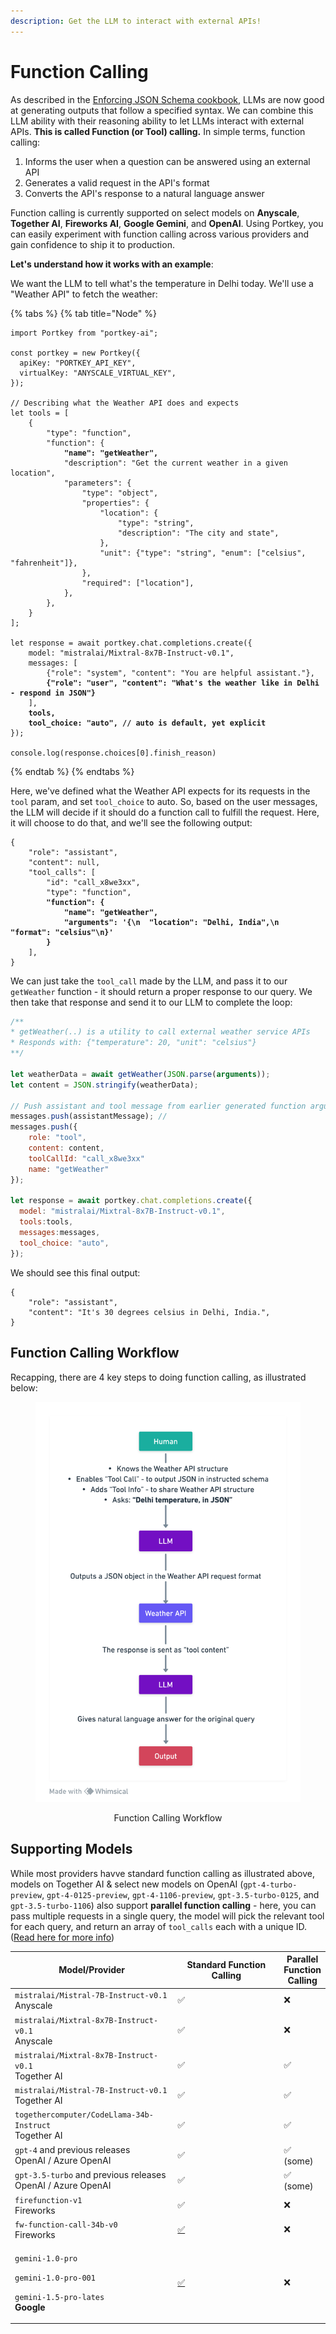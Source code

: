 ```yaml
---
description: Get the LLM to interact with external APIs!
---
```


# Function Calling

As described in the [Enforcing JSON Schema cookbook](enforcing-json-schema-with-anyscale-and-together.md), LLMs are now good at generating outputs that follow a specified syntax. We can combine this LLM ability with their reasoning ability to let LLMs interact with external APIs. **This is called Function (or Tool) calling.** In simple terms, function calling:&#x20;

1. Informs the user when a question can be answered using an external API
2. Generates a valid request in the API's format
3. Converts the API's response to a natural language answer

Function calling is currently supported on select models on **Anyscale**, **Together AI**, **Fireworks AI**, **Google Gemini**, and **OpenAI**. Using Portkey, you can easily experiment with function calling across various providers and gain confidence to ship it to production.

**Let's understand how it works with an example**:&#x20;

We want the  LLM to tell what's the temperature in Delhi today. We'll use a "Weather API" to fetch the weather:

{% tabs %}
{% tab title="Node" %}
<pre class="language-typescript"><code class="lang-typescript">import Portkey from "portkey-ai";

const portkey = new Portkey({
  apiKey: "PORTKEY_API_KEY",
  virtualKey: "ANYSCALE_VIRTUAL_KEY",
});

// Describing what the Weather API does and expects
let tools = [
    {
        "type": "function",
        "function": {
<strong>            "name": "getWeather",
</strong>            "description": "Get the current weather in a given location",
            "parameters": {
                "type": "object",
                "properties": {
                    "location": {
                        "type": "string",
                        "description": "The city and state",
                    },
                    "unit": {"type": "string", "enum": ["celsius", "fahrenheit"]},
                },
                "required": ["location"],
            },
        },
    }
];

let response = await portkey.chat.completions.create({
    model: "mistralai/Mixtral-8x7B-Instruct-v0.1",
    messages: [
        {"role": "system", "content": "You are helpful assistant."},
<strong>        {"role": "user", "content": "What's the weather like in Delhi - respond in JSON"}
</strong>    ],
<strong>    tools,
</strong><strong>    tool_choice: "auto", // auto is default, yet explicit
</strong>});

console.log(response.choices[0].finish_reason) 
</code></pre>
{% endtab %}
{% endtabs %}

Here, we've defined what the Weather API expects for its requests in the `tool` param, and set `tool_choice` to auto. So, based on the user messages, the LLM will decide if it should do a function call to fulfill the request. Here, it will choose to do that, and we'll see the following output:

<pre class="language-json"><code class="lang-json">{
    "role": "assistant",
    "content": null,
    "tool_calls": [
        "id": "call_x8we3xx", 
        "type": "function", 
<strong>        "function": {
</strong><strong>            "name": "getWeather", 
</strong><strong>            "arguments": '{\n  "location": "Delhi, India",\n  "format": "celsius"\n}'
</strong><strong>        }
</strong>    ],
}
</code></pre>

We can just take the `tool_call` made by the LLM, and pass it to our `getWeather` function - it should return a proper response to our query. We then take that response and send it to our LLM to complete the loop:

```javascript
/**
* getWeather(..) is a utility to call external weather service APIs
* Responds with: {"temperature": 20, "unit": "celsius"}
**/

let weatherData = await getWeather(JSON.parse(arguments));
let content = JSON.stringify(weatherData);

// Push assistant and tool message from earlier generated function arguments
messages.push(assistantMessage); //
messages.push({
    role: "tool", 
    content: content, 
    toolCallId: "call_x8we3xx"
    name: "getWeather"
});

let response = await portkey.chat.completions.create({
  model: "mistralai/Mixtral-8x7B-Instruct-v0.1",
  tools:tools,
  messages:messages,
  tool_choice: "auto",
});

```

We should see this final output:

```
{
    "role": "assistant",
    "content": "It's 30 degrees celsius in Delhi, India.",
}
```

## Function Calling Workflow

Recapping, there are 4 key steps to doing function calling, as illustrated below:

<div align="center">

<figure><img src="../.gitbook/assets/image (3) (1).png" alt=""><figcaption><p>Function Calling Workflow</p></figcaption></figure>

</div>

## Supporting Models

While most providers havve standard function calling as illustrated above, models on Together AI & select new models on OpenAI (`gpt-4-turbo-preview`, `gpt-4-0125-preview`, `gpt-4-1106-preview`, `gpt-3.5-turbo-0125`, and `gpt-3.5-turbo-1106`) also support **parallel function calling** - here, you can pass multiple requests in a single query, the model will pick the relevant tool for each query, and return an array of `tool_calls` each with a unique ID. ([Read here for more info](https://platform.openai.com/docs/guides/function-calling/parallel-function-calling))

<table><thead><tr><th width="291">Model/Provider</th><th width="235">Standard Function Calling</th><th>Parallel Function Calling</th></tr></thead><tbody><tr><td><code>mistralai/Mistral-7B-Instruct-v0.1</code> <br>Anyscale</td><td>✅</td><td>❌</td></tr><tr><td><code>mistralai/Mixtral-8x7B-Instruct-v0.1</code><br>Anyscale</td><td>✅</td><td>❌</td></tr><tr><td><code>mistralai/Mixtral-8x7B-Instruct-v0.1</code><br>Together AI</td><td>✅</td><td>✅</td></tr><tr><td><code>mistralai/Mistral-7B-Instruct-v0.1</code><br>Together AI</td><td>✅</td><td>✅</td></tr><tr><td><code>togethercomputer/CodeLlama-34b-Instruct</code><br>Together AI</td><td>✅</td><td>✅</td></tr><tr><td><code>gpt-4</code> and previous releases<br>OpenAI / Azure OpenAI</td><td>✅</td><td>✅ (some)</td></tr><tr><td><code>gpt-3.5-turbo</code> and previous releases<br>OpenAI / Azure OpenAI</td><td>✅</td><td>✅ (some)</td></tr><tr><td><code>firefunction-v1</code><br>Fireworks</td><td>✅</td><td>❌</td></tr><tr><td><code>fw-function-call-34b-v0</code><br>Fireworks</td><td><a href="https://github.com/Portkey-AI/gateway/issues/335">✅</a></td><td>❌</td></tr><tr><td><p><code>gemini-1.0-pro</code></p><p><code>gemini-1.0-pro-001</code></p><p><code>gemini-1.5-pro-lates</code><br><strong>Google</strong></p></td><td><a href="https://github.com/Portkey-AI/gateway/issues/335">✅</a></td><td>❌</td></tr></tbody></table>

